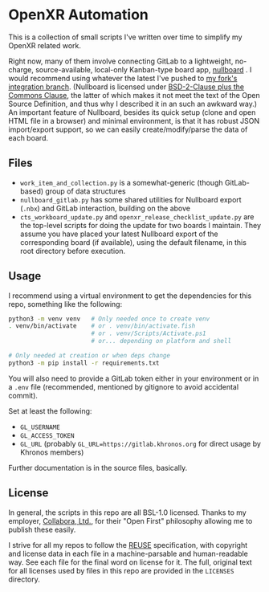 # OpenXR Automation

<!--
Copyright 2022, Collabora, Ltd.
SPDX-License-Identifier: CC-BY-4.0
-->

This is a collection of small scripts I've written over time to simplify my
OpenXR related work.

Right now, many of them involve connecting GitLab to a lightweight, no-charge,
source-available, local-only Kanban-type board app,
[nullboard](https://nullboard.io) . I would recommend using whatever the latest
I've pushed to
[my fork's integration branch](https://github.com/rpavlik/nullboard/tree/integration).
(Nullboard is licensed under
[BSD-2-Clause plus the Commons Clause](https://github.com/rpavlik/nullboard/blob/master/LICENSE),
the latter of which makes it not meet the text of the Open Source Definition,
and thus why I described it in an such an awkward way.) An important feature of
Nullboard, besides its quick setup (clone and open HTML file in a browser) and
minimal environment, is that it has robust JSON import/export support, so we can
easily create/modify/parse the data of each board.

## Files

- `work_item_and_collection.py` is a somewhat-generic (though GitLab-based)
  group of data structures
- `nullboard_gitlab.py` has some shared utilities for Nullboard export (`.nbx`)
  and GitLab interaction, building on the above
- `cts_workboard_update.py` and `openxr_release_checklist_update.py` are the
  top-level scripts for doing the update for two boards I maintain. They assume
  you have placed your latest Nullboard export of the corresponding board (if
  available), using the default filename, in this root directory before
  execution.

## Usage

I recommend using a virtual environment to get the dependencies for this repo,
something like the following:

```sh
python3 -m venv venv   # Only needed once to create venv
. venv/bin/activate    # or . venv/bin/activate.fish
                       # or . venv/Scripts/Activate.ps1
                       # or... depending on platform and shell

# Only needed at creation or when deps change
python3 -m pip install -r requirements.txt
```

You will also need to provide a GitLab token either in your environment or in a
`.env` file (recommended, mentioned by gitignore to avoid accidental commit).

Set at least the following:

- `GL_USERNAME`
- `GL_ACCESS_TOKEN`
- `GL_URL` (probably `GL_URL=https://gitlab.khronos.org` for direct usage by
  Khronos members)

Further documentation is in the source files, basically.

## License

In general, the scripts in this repo are all BSL-1.0 licensed. Thanks to my
employer, [Collabora, Ltd.](https://collabora.com), for their "Open First"
philosophy allowing me to publish these easily.

I strive for all my repos to follow the [REUSE](https://reuse.software)
specification, with copyright and license data in each file in a
machine-parsable and human-readable way. See each file for the final word on
license for it. The full, original text for all licenses used by files in this
repo are provided in the `LICENSES` directory.
